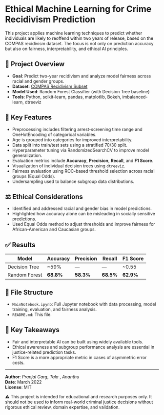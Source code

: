 
# Ethical Machine Learning for Crime Recidivism Prediction

This project applies machine learning techniques to predict whether individuals are likely to reoffend within two years of release, based on the COMPAS recidivism dataset. The focus is not only on prediction accuracy but also on fairness, interpretability, and ethical AI principles.

## 📌 Project Overview

- **Goal**: Predict two-year recidivism and analyze model fairness across racial and gender groups.
- **Dataset**: [COMPAS Recidivism Subset](https://raw.githubusercontent.com/suneman/socialdata2022/main/files/recidivism_dataset_sub.csv)
- **Model Used**: Random Forest Classifier (with Decision Tree baseline)
- **Tools**: Python, scikit-learn, pandas, matplotlib, Bokeh, imbalanced-learn, dtreeviz

## 🧠 Key Features

- Preprocessing includes filtering arrest-screening time range and OneHotEncoding of categorical variables.
- Age is grouped into categories for improved interpretability.
- Data split into train/test sets using a stratified 70/30 split.
- Hyperparameter tuning via RandomizedSearchCV to improve model generalization.
- Evaluation metrics include **Accuracy**, **Precision**, **Recall**, and **F1 Score**.
- Visualization of individual decision trees using `dtreeviz`.
- Fairness evaluation using ROC-based threshold selection across racial groups (Equal Odds).
- Undersampling used to balance subgroup data distributions.

## ⚖️ Ethical Considerations

- Identified and addressed racial and gender bias in model predictions.
- Highlighted how accuracy alone can be misleading in socially sensitive predictions.
- Used Equal Odds method to adjust thresholds and improve fairness for African-American and Caucasian groups.

## ✅ Results

| Model         | Accuracy | Precision | Recall | F1 Score |
|---------------|----------|-----------|--------|----------|
| Decision Tree | ~59%     | —         | —      | ~0.55    |
| Random Forest | **68.8%** | **58.3%**  | **68.5%** | **62.9%**  |

## 📂 File Structure

- `MainNotebook.ipynb`: Full Jupyter notebook with data processing, model training, evaluation, and fairness analysis.
- `README.md`: This file.

## 💬 Key Takeaways

- Fair and interpretable AI can be built using widely available tools.
- Ethical awareness and subgroup performance analysis are essential in justice-related prediction tasks.
- F1 Score is a more appropriate metric in cases of asymmetric error costs.

---

**Author**: *Pranjal Garg*, *Tala* , *Ananthu*   
**Date**: March 2022  
**License**: MIT 

⚠️ This project is intended for educational and research purposes only. It should not be used to inform real-world criminal justice decisions without rigorous ethical review, domain expertise, and validation.


